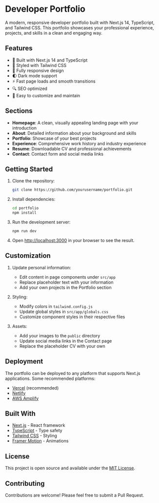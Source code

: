 # Developer Portfolio

A modern, responsive developer portfolio built with Next.js 14, TypeScript, and Tailwind CSS. This portfolio showcases your professional experience, projects, and skills in a clean and engaging way.

## Features

- 🚀 Built with Next.js 14 and TypeScript
- 🎨 Styled with Tailwind CSS
- 📱 Fully responsive design
- 🌓 Dark mode support
- ⚡ Fast page loads and smooth transitions
- 🔍 SEO optimized
- 📝 Easy to customize and maintain

## Sections

- **Homepage**: A clean, visually appealing landing page with your introduction
- **About**: Detailed information about your background and skills
- **Portfolio**: Showcase of your best projects
- **Experience**: Comprehensive work history and industry experience
- **Resume**: Downloadable CV and professional achievements
- **Contact**: Contact form and social media links

## Getting Started

1. Clone the repository:
   ```bash
   git clone https://github.com/yourusername/portfolio.git
   ```

2. Install dependencies:
   ```bash
   cd portfolio
   npm install
   ```

3. Run the development server:
   ```bash
   npm run dev
   ```

4. Open [http://localhost:3000](http://localhost:3000) in your browser to see the result.

## Customization

1. Update personal information:
   - Edit content in page components under `src/app`
   - Replace placeholder text with your information
   - Add your own projects in the Portfolio section

2. Styling:
   - Modify colors in `tailwind.config.js`
   - Update global styles in `src/app/globals.css`
   - Customize component styles in their respective files

3. Assets:
   - Add your images to the `public` directory
   - Update social media links in the Contact page
   - Replace the placeholder CV with your own

## Deployment

The portfolio can be deployed to any platform that supports Next.js applications. Some recommended platforms:

- [Vercel](https://vercel.com) (recommended)
- [Netlify](https://netlify.com)
- [AWS Amplify](https://aws.amazon.com/amplify/)

## Built With

- [Next.js](https://nextjs.org/) - React framework
- [TypeScript](https://www.typescriptlang.org/) - Type safety
- [Tailwind CSS](https://tailwindcss.com/) - Styling
- [Framer Motion](https://www.framer.com/motion/) - Animations

## License

This project is open source and available under the [MIT License](LICENSE).

## Contributing

Contributions are welcome! Please feel free to submit a Pull Request. 
